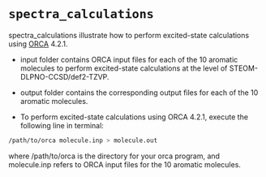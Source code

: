 # `spectra_calculations`

spectra_calculations illustrate how to perform excited-state calculations using  [ORCA](https://orcaforum.kofo.mpg.de/app.php/portal) 4.2.1.

- input folder contains ORCA input files for each of the 10 aromatic molecules to perform excited-state calculations at the level of STEOM-DLPNO-CCSD/def2-TZVP.
-   output folder contains the corresponding output files for  each of the 10 aromatic molecules.

- To perform excited-state calculations using ORCA 4.2.1, execute the following line in terminal:
```bash
/path/to/orca molecule.inp > molecule.out
```

where /path/to/orca is the directory for your orca program, and molecule.inp refers to ORCA input files for the 10 aromatic molecules. 
